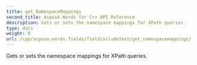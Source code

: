```yaml
---
title: get_NamespaceMappings
second_title: Aspose.Words for C++ API Reference
description: Gets or sets the namespace mappings for XPath queries. 
type: docs
weight: 0
url: /cpp/aspose.words.fields/fieldincludetext/get_namespacemappings/
---
```


Gets or sets the namespace mappings for XPath queries. 

